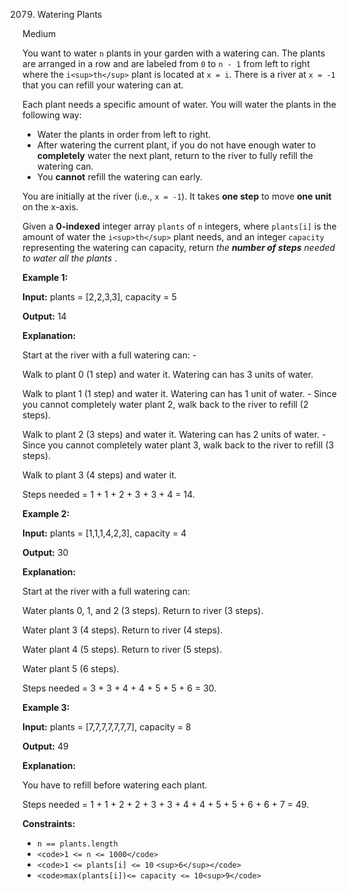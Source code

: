 2079. Watering Plants

Medium

You want to water `n` plants in your garden with a watering can. The plants are arranged in a row and are labeled from `0` to `n - 1` from left to right where the `i<sup>th</sup>` plant is located at `x = i`. There is a river at `x = -1` that you can refill your watering can at.

Each plant needs a specific amount of water. You will water the plants in the following way:

* Water the plants in order from left to right.
* After watering the current plant, if you do not have enough water to **completely** water the next plant, return to the river to fully refill the watering can.
* You **cannot** refill the watering can early.

You are initially at the river (i.e., `x = -1`). It takes **one step** to move **one unit** on the x-axis.

Given a **0-indexed** integer array `plants` of `n` integers, where `plants[i]` is the amount of water the `i<sup>th</sup>` plant needs, and an integer `capacity` representing the watering can capacity, return  *the **number of steps** needed to water all the plants* .

**Example 1:**

**Input:** plants = [2,2,3,3], capacity = 5

**Output:** 14

**Explanation:**

Start at the river with a full watering can: -

 Walk to plant 0 (1 step) and water it. Watering can has 3 units of water.

Walk to plant 1 (1 step) and water it. Watering can has 1 unit of water. - Since you cannot completely water plant 2, walk back to the river to refill (2 steps).

Walk to plant 2 (3 steps) and water it. Watering can has 2 units of water. - Since you cannot completely water plant 3, walk back to the river to refill (3 steps).

Walk to plant 3 (4 steps) and water it.

Steps needed = 1 + 1 + 2 + 3 + 3 + 4 = 14.

**Example 2:**

**Input:** plants = [1,1,1,4,2,3], capacity = 4

**Output:** 30

**Explanation:**

Start at the river with a full watering can:

Water plants 0, 1, and 2 (3 steps). Return to river (3 steps).

Water plant 3 (4 steps). Return to river (4 steps).

Water plant 4 (5 steps). Return to river (5 steps).

Water plant 5 (6 steps).

Steps needed = 3 + 3 + 4 + 4 + 5 + 5 + 6 = 30.

**Example 3:**

**Input:** plants = [7,7,7,7,7,7,7], capacity = 8

**Output:** 49

**Explanation:**

You have to refill before watering each plant.

Steps needed = 1 + 1 + 2 + 2 + 3 + 3 + 4 + 4 + 5 + 5 + 6 + 6 + 7 = 49.

**Constraints:**

* `n == plants.length`
* `<code>1 <= n <= 1000</code>`
* `<code>1 <= plants[i] <= 10` `<sup>6</sup></code>`
* `<code>max(plants[i])<= capacity <= 10<sup>9</code>`
